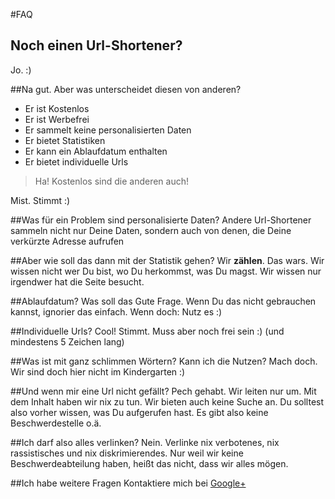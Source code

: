 #FAQ

## Noch einen Url-Shortener?
Jo. :)

##Na gut. Aber was unterscheidet diesen von anderen?
- Er ist Kostenlos
- Er ist Werbefrei
- Er sammelt keine personalisierten Daten
- Er bietet Statistiken
- Er kann ein Ablaufdatum enthalten
- Er bietet individuelle Urls

>Ha! Kostenlos sind die anderen auch!

Mist. Stimmt :)

##Was für ein Problem sind personalisierte Daten?
Andere Url-Shortener sammeln nicht nur Deine Daten, sondern auch von denen, die Deine verkürzte Adresse aufrufen

##Aber wie soll das dann mit der Statistik gehen?
Wir **zählen**. Das wars. Wir wissen nicht wer Du bist, wo Du herkommst, was Du magst. Wir wissen nur irgendwer hat die Seite besucht.

##Ablaufdatum? Was soll das
Gute Frage. Wenn Du das nicht gebrauchen kannst, ignorier das einfach. Wenn doch: Nutz es :)

##Individuelle Urls? Cool!
Stimmt. Muss aber noch frei sein :) (und mindestens 5 Zeichen lang)

##Was ist mit ganz schlimmen Wörtern? Kann ich die Nutzen?
Mach doch. Wir sind doch hier nicht im Kindergarten :)

##Und wenn mir eine Url nicht gefällt?
Pech gehabt. Wir leiten nur um. Mit dem Inhalt haben wir nix zu tun. Wir bieten auch keine Suche an. Du solltest also vorher wissen, was Du aufgerufen hast. Es gibt also keine Beschwerdestelle o.ä.

##Ich darf also alles verlinken?
Nein. Verlinke nix verbotenes, nix rassistisches und nix diskrimierendes. Nur weil wir keine Beschwerdeabteilung haben, heißt das nicht, dass wir alles mögen.

##Ich habe weitere Fragen
Kontaktiere mich bei [Google+](https://plus.google.com/+OleAlbers)
